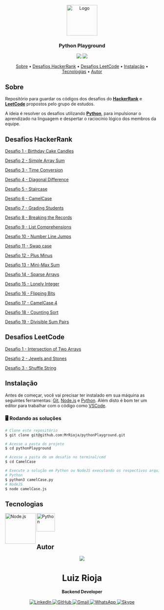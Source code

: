 <p align="center">
  <img src="./readme/py.png" alt="Logo" width="100"/>
  <br>
</p>
<h3 align="center">
Python Playground
</h3>

<p align="center">
  <img src="https://img.shields.io/static/v1?label=python&message=playground&color=blue&style=for-the-badge"/>
  <img src="https://img.shields.io/github/license/MrRioja/pythonPlayground?color=yellow&logo=License&style=for-the-badge"/>
</p>

<p align="center">
  <a href="#sobre">Sobre</a> •
  <a href="#desafios-hackerrank">Desafios HackerRank</a> •
  <a href="#desafios-leetcode">Desafios LeetCode</a> •
  <a href="#instalação">Instalação</a> •
  <a href="#tecnologias">Tecnologias</a> •
  <a href="#autor">Autor</a>
</p>

## Sobre

Repositório para guardar os códigos dos desafios do <strong><a href="https://www.hackerrank.com/">HackerRank</a></strong> e <strong><a href="https://leetcode.com/">LeetCode</a></strong> propostos pelo grupo de estudos.

A ideia é resolver os desafios utilizando
<strong><a href="https://www.python.org/">Python</a></strong>, para impulsionar o aprendizado na linguagem e despertar o raciocínio lógico dos membros da equipe.

## Desafios HackerRank

[Desafio 1 - Birthday Cake Candles](https://www.hackerrank.com/challenges/birthday-cake-candles/problem)

[Desafio 2 - Simple Array Sum](https://www.hackerrank.com/challenges/simple-array-sum/problem)

[Desafio 3 - Time Conversion](https://www.hackerrank.com/challenges/time-conversion/problem)

[Desafio 4 - Diagonal Difference](https://www.hackerrank.com/challenges/diagonal-difference/problem)

[Desafio 5 - Staircase](https://www.hackerrank.com/challenges/staircase/problem)

[Desafio 6 - CamelCase](https://www.hackerrank.com/challenges/camelcase/problem)

[Desafio 7 - Grading Students](https://www.hackerrank.com/challenges/grading/problem)

[Desafio 8 - Breaking the Records](https://www.hackerrank.com/challenges/breaking-best-and-worst-records/problem)

[Desafio 9 - List Comprehensions](https://www.hackerrank.com/challenges/list-comprehensions/problem)

[Desafio 10 - Number Line Jumps](https://www.hackerrank.com/challenges/kangaroo/problem)

[Desafio 11 - Swap case](https://www.hackerrank.com/challenges/swap-case/problem)

[Desafio 12 - Plus Minus](https://www.hackerrank.com/challenges/three-month-preparation-kit-plus-minus/problem)

[Desafio 13 - Mini-Max Sum](https://www.hackerrank.com/challenges/mini-max-sum/problem?h_r=internal-search)

[Desafio 14 - Sparse Arrays](https://www.hackerrank.com/challenges/sparse-arrays/problem?h_r=internal-search)

[Desafio 15 - Lonely Integer](https://www.hackerrank.com/challenges/three-month-preparation-kit-lonely-integer/problem)

[Desafio 16 - Flipping Bits](https://www.hackerrank.com/challenges/flipping-bits/problem)

[Desafio 17 - CamelCase 4](https://www.hackerrank.com/challenges/three-month-preparation-kit-camel-case/problem)

[Desafio 18 - Counting Sort](https://www.hackerrank.com/challenges/countingsort1/problem)

[Desafio 19 - Divisible Sum Pairs](https://www.hackerrank.com/challenges/divisible-sum-pairs/problem)

## Desafios LeetCode

[Desafio 1 - Intersection of Two Arrays](https://leetcode.com/problems/intersection-of-two-arrays/)

[Desafio 2 - Jewels and Stones](https://leetcode.com/problems/jewels-and-stones/)

[Desafio 3 - Shuffle String](https://leetcode.com/problems/shuffle-string/)

## Instalação

Antes de começar, você vai precisar ter instalado em sua máquina as seguintes ferramentas:
[Git](https://git-scm.com), [Node.js](https://nodejs.org/en/) e [Python](https://www.python.org/).
Além disto é bom ter um editor para trabalhar com o código como [VSCode](https://code.visualstudio.com/).

### 🖥 Rodando as soluções

```bash
# Clone este repositório
$ git clone git@github.com:MrRioja/pythonPlayground.git

# Acesse a pasta do projeto
$ cd pythonPlayground

# Acesse a pasta de um desafio no terminal/cmd
$ cd CamelCase

# Execute a solução em Python ou NodeJS executando os respectivos arquivos que estarão dentro das pastas dos desafios
# Python
$ python3 camelCase.py
# NodeJS
$ node camelCase.js
```

## Tecnologias

<img align="left" src="https://profilinator.rishav.dev/skills-assets/nodejs-original-wordmark.svg" alt="Node.js" height="100" />

<img align="left" src="./readme/py.png" alt="Python" height="60" />

<br><br><br><br>

## Autor

<div align="center">
<img src="https://images.weserv.nl/?url=avatars.githubusercontent.com/u/55336456?v=4&h=100&w=100&fit=cover&mask=circle&maxage=7d" />
<h1>Luiz Rioja</h1>
<strong>Backend Developer</strong>
<br/>
<br/>

<a href="https://linkedin.com/in/luizrioja" target="_blank">
<img alt="LinkedIn" src="https://img.shields.io/badge/linkedin-%230077B5.svg?style=for-the-badge&logo=linkedin&logoColor=white"/>
</a>

<a href="https://github.com/mrrioja" target="_blank">
<img alt="GitHub" src="https://img.shields.io/badge/github-%23121011.svg?style=for-the-badge&logo=github&logoColor=white"/>
</a>

<a href="mailto:lulyrioja@gmail.com?subject=Fala%20Dev" target="_blank">
<img alt="Gmail" src="https://img.shields.io/badge/Gmail-D14836?style=for-the-badge&logo=gmail&logoColor=white" />
</a>

<a href="https://api.whatsapp.com/send?phone=5511933572652" target="_blank">
<img alt="WhatsApp" src="https://img.shields.io/badge/WhatsApp-25D366?style=for-the-badge&logo=whatsapp&logoColor=white"/>
</a>

<a href="https://join.skype.com/invite/tvBbOq03j5Uu" target="_blank">
<img alt="Skype" src="https://img.shields.io/badge/SKYPE-%2300AFF0.svg?style=for-the-badge&logo=Skype&logoColor=white"/>
</a>

<br/>
<br/>
</div>
